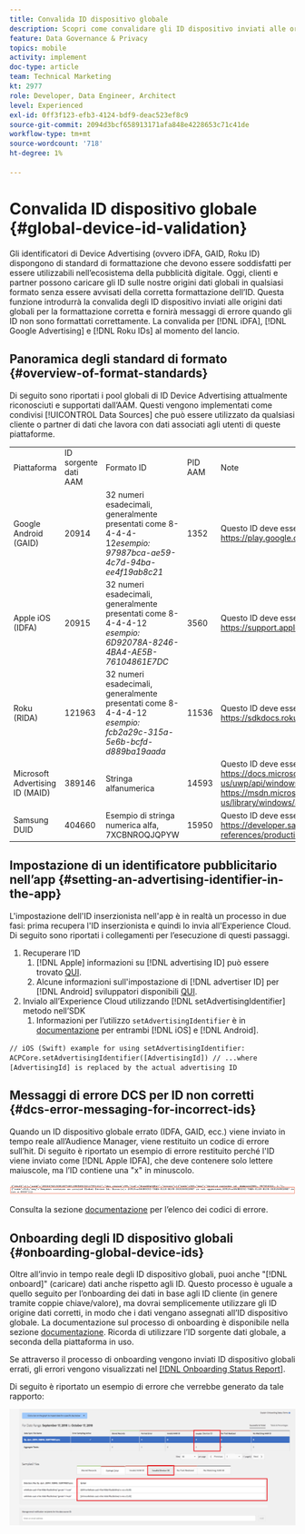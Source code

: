```yaml
---
title: Convalida ID dispositivo globale
description: Scopri come convalidare gli ID dispositivo inviati alle origini dati globali per verificare la formattazione corretta e i messaggi di errore quando gli ID non vengono formattati correttamente.
feature: Data Governance & Privacy
topics: mobile
activity: implement
doc-type: article
team: Technical Marketing
kt: 2977
role: Developer, Data Engineer, Architect
level: Experienced
exl-id: 0ff3f123-efb3-4124-bdf9-deac523ef8c9
source-git-commit: 2094d3bcf658913171afa848e4228653c71c41de
workflow-type: tm+mt
source-wordcount: '718'
ht-degree: 1%

---
```


# Convalida ID dispositivo globale {#global-device-id-validation}

Gli identificatori di Device Advertising (ovvero iDFA, GAID, Roku ID) dispongono di standard di formattazione che devono essere soddisfatti per essere utilizzabili nell’ecosistema della pubblicità digitale. Oggi, clienti e partner possono caricare gli ID sulle nostre origini dati globali in qualsiasi formato senza essere avvisati della corretta formattazione dell’ID. Questa funzione introdurrà la convalida degli ID dispositivo inviati alle origini dati globali per la formattazione corretta e fornirà messaggi di errore quando gli ID non sono formattati correttamente. La convalida per [!DNL iDFA], [!DNL Google Advertising] e [!DNL Roku IDs] al momento del lancio.

## Panoramica degli standard di formato {#overview-of-format-standards}

Di seguito sono riportati i pool globali di ID Device Advertising attualmente riconosciuti e supportati dall’AAM. Questi vengono implementati come condivisi [!UICONTROL Data Sources] che può essere utilizzato da qualsiasi cliente o partner di dati che lavora con dati associati agli utenti di queste piattaforme.

<table>
  <tr>
   <td>Piattaforma </td>
   <td>ID sorgente dati AAM </td>
   <td>Formato ID </td>
   <td>PID AAM </td>
   <td>Note </td>
  </tr>
  <tr>
   <td>Google Android (GAID)</td>
   <td>20914</td>
   <td>32 numeri esadecimali, generalmente presentati come 8-4-4-4-12<em>esempio: 97987bca-ae59-4c7d-94ba-ee4f19ab8c21<br/> </em> </td>
   <td>1352</td>
   <td>Questo ID deve essere raccolto in un modulo grezzo/senza hash/inalterato Riferimento - <a href="https://play.google.com/about/monetization-ads/ads/ad-id/">https://play.google.com/about/monetization-ads/ads/ad-id/</a></td>
  </tr>
  <tr>
   <td>Apple iOS (IDFA)</td>
   <td>20915</td>
   <td>32 numeri esadecimali, generalmente presentati come 8-4-4-4-12 <em>esempio: 6D92078A-8246-4BA4-AE5B-76104861E7DC<br /> </em> </td>
   <td>3560</td>
   <td>Questo ID deve essere raccolto in un modulo grezzo/senza hash/inalterato Riferimento - <a href="https://support.apple.com/en-us/HT205223">https://support.apple.com/en-us/HT205223</a></td>
  </tr>
  <tr>
   <td>Roku (RIDA)</td>
   <td>121963</td>
   <td>32 numeri esadecimali, generalmente presentati come 8-4-4-4-12 <em>esempio:</em> <em>fcb2a29c-315a-5e6b-bcfd-d889ba19aada</em></td>
   <td>11536</td>
   <td>Questo ID deve essere raccolto in un modulo grezzo/senza hash/inalterato Riferimento - <a href="https://sdkdocs.roku.com/display/sdkdoc/Roku+Advertising+Framework">https://sdkdocs.roku.com/display/sdkdoc/Roku+Advertising+Framework</a> </td>
  </tr>
  <tr>
   <td>Microsoft Advertising ID (MAID)</td>
   <td>389146</td>
   <td>Stringa alfanumerica</td>
   <td>14593</td>
   <td>Questo ID deve essere raccolto in un modulo grezzo/senza hash/inalterato Riferimento - <a href="https://docs.microsoft.com/en-us/uwp/api/windows.system.userprofile.advertisingmanager.advertisingid">https://docs.microsoft.com/en-us/uwp/api/windows.system.userprofile.advertisingmanager.advertisingid</a><br/><a href="https://msdn.microsoft.com/en-us/library/windows/apps/windows.system.userprofile.advertisingmanager.advertisingid.aspx">https://msdn.microsoft.com/en-us/library/windows/apps/windows.system.userprofile.advertisingmanager.advertisingid.aspx</a></td>
  </tr>
  <tr>
   <td>Samsung DUID</td>
   <td>404660</td>
   <td>Esempio di stringa numerica alfa, 7XCBNROQJQPYW</td>
   <td>15950</td>
   <td>Questo ID deve essere raccolto in un modulo grezzo/senza hash/inalterato Riferimento - <a href="https://developer.samsung.com/tv/develop/api-references/samsung-product-api-references/productinfo-api">https://developer.samsung.com/tv/develop/api-references/samsung-product-api-references/productinfo-api</a> </td>
  </tr>
</table>

## Impostazione di un identificatore pubblicitario nell’app {#setting-an-advertising-identifier-in-the-app}

L&#39;impostazione dell&#39;ID inserzionista nell&#39;app è in realtà un processo in due fasi: prima recupera l&#39;ID inserzionista e quindi lo invia all&#39;Experience Cloud. Di seguito sono riportati i collegamenti per l’esecuzione di questi passaggi.

1. Recuperare l’ID
   1. [!DNL Apple] informazioni su [!DNL advertising ID] può essere trovato [QUI](https://developer.apple.com/documentation/adsupport/asidentifiermanager).
   1. Alcune informazioni sull&#39;impostazione di [!DNL advertiser ID] per [!DNL Android] sviluppatori disponibili [QUI](http://android.cn-mirrors.com/google/play-services/id.html).
1. Invialo all’Experience Cloud utilizzando [!DNL setAdvertisingIdentifier] metodo nell’SDK
   1. Informazioni per l’utilizzo `setAdvertisingIdentifier` è in [documentazione](https://aep-sdks.gitbook.io/docs/using-mobile-extensions/mobile-core/identity/identity-api-reference#set-an-advertising-identifier) per entrambi [!DNL iOS] e [!DNL Android].

`// iOS (Swift) example for using setAdvertisingIdentifier:`
`ACPCore.setAdvertisingIdentifier([AdvertisingId]) // ...where [AdvertisingId] is replaced by the actual advertising ID`

## Messaggi di errore DCS per ID non corretti  {#dcs-error-messaging-for-incorrect-ids}

Quando un ID dispositivo globale errato (IDFA, GAID, ecc.) viene inviato in tempo reale all’Audience Manager, viene restituito un codice di errore sull’hit. Di seguito è riportato un esempio di errore restituito perché l&#39;ID viene inviato come [!DNL Apple IDFA], che deve contenere solo lettere maiuscole, ma l’ID contiene una &quot;x&quot; in minuscolo.

![immagine di errore](assets/image_4_.png)

Consulta la sezione [documentazione](https://experienceleague.adobe.com/docs/audience-manager/user-guide/api-and-sdk-code/dcs/dcs-api-reference/dcs-error-codes.html?lang=en#api-and-sdk-code) per l’elenco dei codici di errore.

## Onboarding degli ID dispositivo globali {#onboarding-global-device-ids}

Oltre all’invio in tempo reale degli ID dispositivo globali, puoi anche &quot;[!DNL onboard]&quot; (caricare) dati anche rispetto agli ID. Questo processo è uguale a quello seguito per l’onboarding dei dati in base agli ID cliente (in genere tramite coppie chiave/valore), ma dovrai semplicemente utilizzare gli ID origine dati corretti, in modo che i dati vengano assegnati all’ID dispositivo globale. La documentazione sul processo di onboarding è disponibile nella sezione [documentazione](https://experienceleague.adobe.com/docs/audience-manager/user-guide/implementation-integration-guides/sending-audience-data/batch-data-transfer-process/batch-data-transfer-overview.html?lang=en#implementation-integration-guides). Ricorda di utilizzare l’ID sorgente dati globale, a seconda della piattaforma in uso.

Se attraverso il processo di onboarding vengono inviati ID dispositivo globali errati, gli errori vengono visualizzati nel [[!DNL Onboarding Status Report]](https://experienceleague.adobe.com/docs/audience-manager/user-guide/reporting/onboarding-status-report.html?lang=en#reporting).

Di seguito è riportato un esempio di errore che verrebbe generato da tale rapporto:

![immagine di errore](assets/image_5_.png)
